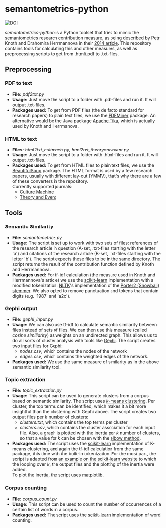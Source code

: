 # semantometrics-python

[![DOI](https://zenodo.org/badge/28969464.svg)](https://zenodo.org/doi/10.5281/zenodo.10479246)


*semantometrics-python* is a Python toolset that tries to mimic the semantometrics research contribution measure, 
as being described by Petr Knoth and Drahomira Herrmannova in their 
[2014 article](http://www.dlib.org/dlib/november14/knoth/11knoth.html). 
This repository contains tools for calculating this and other measures, 
as well as preprocessing scripts to get from .html/.pdf to .txt-files.   

## Preprocessing 

### PDF to text

* **File:** 
*pdf2txt.py*
* **Usage:** 
Just move the script to a folder with .pdf-files and run it. It will output .txt-files.  
* **Packages used:** 
To get from PDF files (the de facto standard for research papers) to plain text files, 
we use the [PDFMiner](https://euske.github.io/pdfminer/) package. 
An alternative would be the Java package [Apache Tika](http://tika.apache.org), 
which is actually used by Knoth and Herrmanova.

### HTML to text

* **Files:** 
*html2txt_cultmach.py*, 
*html2txt_theoryandevent.py*
* **Usage:** 
Just move the script to a folder with .html-files and run it. It will output .txt-files. 
* **Packages used:** 
To get from HTML files to plain text files, we use the [BeautifulSoup](https://euske.github.io/pdfminer/) package.
The HTML format is used by a few research papers, usually with different lay-out (YMMV), 
that's why there are a few of these converters in the repository.   
Currently supported journals: 
    - [Culture Machine](http://www.culturemachine.net/)
    - [Theory and Event](http://muse.jhu.edu/journals/theory_and_event/)

## Tools

### Semantic Similarity

* **File:** 
*semantometrics.py*
* **Usage:** 
The script is set up to work with two sets of files: references of the research article in question 
(A-set, .txt-files starting with the letter 'a') and citations of the research article 
(B-set, .txt-files starting with the letter 'b'). The script expects these files to be in the same directory. 
The script returns the result of the contribution function defined by Knoth and Herrmannova.
* **Packages used:** 
For tf-idf calculation (the measure used in Knoth and Herrmannova's article) we use the 
[scikit-learn](http://scikit-learn.org/) implementation with a modified tokenization: 
[NLTK](http://www.nltk.org/)'s implementation of the [Porter2 (Snowball) stemmer](http://snowball.tartarus.org/). 
We also opted to remove punctuation and tokens that contain digits (e.g. '1987' and 'a2c').  

### Gephi output

* **File:** 
*gephi_input.py*
* **Usage:** 
We can also use tf-idf to calculate semantic similarity between files instead of sets of files. 
We can then use this measure (called *cosine similiarity*) as weights on an undirected graph. 
This allows us to do all sorts of cluster analysis with tools like [Gephi](http://gephi.github.io/). 
The script creates two input files for Gephi: 
    - *nodes.csv*, which contains the nodes of the network 
    - *edges.csv*, which contains the weighted edges of the network. 
* **Packages used:** 
We use the same measure of similarity as in the above semantic similarity tool. 

### Topic extraction 

* **File:** 
*topic_extraction.py*
* **Usage:** 
This script can be used to generate clusters from a corpus based on semantic similarity. 
The script uses [*k*-means clustering](http://en.wikipedia.org/wiki/K-means_clustering). 
Per cluster, the top terms can be identified, which makes it a bit more insightful than the clustering with Gephi above. 
The script creates two output files per *k* number of clusters: 
    - *clusters<k>.txt*, which contains the top terms per cluster
    - *clusters<k>.csv*, which contains the cluster association for each input file. 
Also, a graph is plotted with the inertia per *k* number of clusters, so that a value for *k* can be chosen
with the [elbow method](http://en.wikipedia.org/wiki/Determining_the_number_of_clusters_in_a_data_set#The_Elbow_Method).
* **Packages used:** 
The script uses the [scikit-learn](http://scikit-learn.org/) implementation of K-means clustering, 
and again the tf-idf calculation from the same package, this time with the built-in tokenization. 
For the most part, the script is adapted from 
[an example on the scikit-learn website](http://scikit-learn.org/stable/auto_examples/document_clustering.html) 
to which the looping over *k*, the output files and the plotting of the inertia were added.  
To plot the inertia, the script uses [matplotlib](http://matplotlib.org/). 

### Corpus counting

* **File:** 
*corpus_count.py*
* **Usage:** 
This script can be used to count the number of occurrences of a certain list of words in a corpus. 
* **Packages used:** 
The script uses the [scikit-learn](http://scikit-learn.org/) implementation of word counting. 
